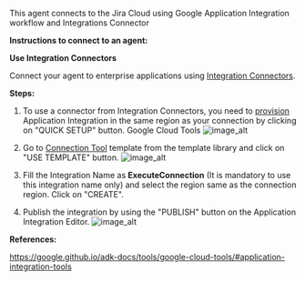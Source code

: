 This agent connects to the Jira Cloud using Google Application Integration workflow and Integrations Connector

**Instructions to connect to an agent:**

**Use Integration Connectors**

Connect your agent to enterprise applications using [Integration Connectors](https://cloud.google.com/integration-connectors/docs/overview).

**Steps:**

1. To use a connector from Integration Connectors, you need to [provision](https://console.cloud.google.com/) Application Integration in the same region as your connection by clicking on "QUICK SETUP" button.
Google Cloud Tools
![image_alt](https://github.com/karthidec/adk-python/blob/adk-samples-jira-agent/contributing/samples/jira_agent/image-application-integration.png?raw=true)

2. Go to [Connection Tool]((https://console.cloud.google.com/)) template from the template library and click on "USE TEMPLATE" button.
![image_alt](https://github.com/karthidec/adk-python/blob/adk-samples-jira-agent/contributing/samples/jira_agent/image-connection-tool.png?raw=true)

3. Fill the Integration Name as **ExecuteConnection** (It is mandatory to use this integration name only) and select the region same as the connection region. Click on "CREATE".

4. Publish the integration by using the "PUBLISH" button on the Application Integration Editor.
![image_alt](https://github.com/karthidec/adk-python/blob/adk-samples-jira-agent/contributing/samples/jira_agent/image-app-intg-editor.png?raw=true)

**References:**

https://google.github.io/adk-docs/tools/google-cloud-tools/#application-integration-tools
